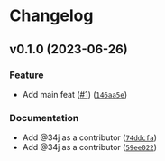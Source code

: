 # Changelog

<!--next-version-placeholder-->

## v0.1.0 (2023-06-26)

### Feature

* Add main feat ([#1](https://github.com/34j/pdfdecrypt/issues/1)) ([`146aa5e`](https://github.com/34j/pdfdecrypt/commit/146aa5e5bd99c2ef69e77b2336d2900f97d438eb))

### Documentation

* Add @34j as a contributor ([`74ddcfa`](https://github.com/34j/pdfdecrypt/commit/74ddcfad1b3466c91004f93277a9a8cd36324977))
* Add @34j as a contributor ([`59ee022`](https://github.com/34j/pdfdecrypt/commit/59ee0227b1d25aa34eb78fd8c5acea6e66983dde))
